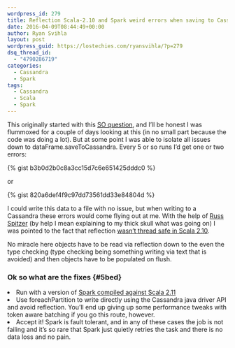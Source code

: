 ```yaml
---
wordpress_id: 279
title: Reflection Scala-2.10 and Spark weird errors when saving to Cassandra
date: 2016-04-09T08:44:49+00:00
author: Ryan Svihla
layout: post
wordpress_guid: https://lostechies.com/ryansvihla/?p=279
dsq_thread_id:
  - "4790286719"
categories:
  - Cassandra
  - Spark
tags:
  - Cassandra
  - Scala
  - Spark
---
```

<p id="d1a6">
  This originally started with this <a href="http://stackoverflow.com/questions/35024274/java-io-invalidclassexception-org-apache-spark-sql-types-timestamptype-and-java/35187029#35187029" rel="nofollow" data-href="http://stackoverflow.com/questions/35024274/java-io-invalidclassexception-org-apache-spark-sql-types-timestamptype-and-java/35187029#35187029">SO question</a>, and I’ll be honest I was flummoxed for a couple of days looking at this (in no small part because the code was doing a lot). But at some point I was able to isolate all issues down to dataFrame.saveToCassandra. Every 5 or so runs I’d get one or two errors:
</p>

{% gist b3b0d2b0c8a3cc15d7c6e651425dddc0 %}

<p id="716c">
  or
</p>

{% gist 820a6def4f9c97dd73561dd33e84804d %}

<p id="186f">
  I could write this data to a file with no issue, but when writing to a Cassandra these errors would come flying out at me. With the help of <a href="https://twitter.com/RussSpitzer" rel="nofollow" data-href="https://twitter.com/RussSpitzer">Russ Spitzer</a> (by help I mean explaining to my thick skull what was going on) I was pointed to the fact that reflection <a href="http://docs.scala-lang.org/overviews/reflection/thread-safety.html" rel="nofollow" data-href="http://docs.scala-lang.org/overviews/reflection/thread-safety.html">wasn’t thread safe in Scala 2.10</a>.
</p>

<p id="bde5">
  No miracle here objects have to be read via reflection down to the even the type checking (type checking being something writing via text that is avoided) and then objects have to be populated on flush.
</p>

### Ok so what are the fixes {#5bed}

<li id="ae55">
  Run with a version of <a href="http://spark.apache.org/docs/latest/building-spark.html#building-for-scala-211" rel="nofollow" data-href="http://spark.apache.org/docs/latest/building-spark.html#building-for-scala-211">Spark compiled against Scala 2.11</a>
</li>
<li id="e9f8">
  Use foreachPartition to write directly using the Cassandra java driver API and avoid reflection. You’ll end up giving up some performance tweaks with token aware batching if you go this route, however.
</li>
<li id="a862">
  Accept it! Spark is fault tolerant, and in any of these cases the job is not failing and it’s so rare that Spark just quietly retries the task and there is no data loss and no pain.
</li>